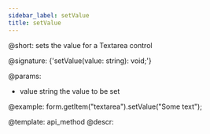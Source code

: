 ```yaml
---
sidebar_label: setValue
title: setValue
---          
```


@short: sets the value for a Textarea control

@signature: {'setValue(value: string): void;'}

@params:
- value     string     the value to be set  

@example:
form.getItem("textarea").setValue("Some text");

@template: api_method
@descr:
